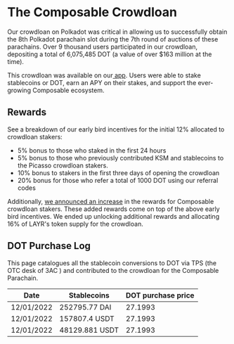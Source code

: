 # The Composable Crowdloan

Our crowdloan on Polkadot was critical in allowing us to successfully obtain the 8th Polkadot parachain slot during the 
7th round of auctions of these parachains. Over 9 thousand users participated in our crowdloan, depositing a total of 
6,075,485 DOT (a value of over $163 million at the time).

This crowdloan was available on our[ app](https://crowdloan.composable.finance/). Users were able to stake stablecoins 
or DOT, earn an APY on their stakes, and support the ever-growing Composable ecosystem. 


## Rewards

See a breakdown of our early bird incentives for the initial 12% allocated to crowdloan stakers:



* 5% bonus to those who staked in the first 24 hours
* 5% bonus to those who previously contributed KSM and stablecoins to the Picasso crowdloan stakers.
* 10% bonus to stakers in the first three days of opening the crowdloan
* 20% bonus for those who refer a total of 1000 DOT using our referral codes

Additionally,
[we announced an increase](https://composablefi.medium.com/christmas-comes-early-for-crowdloan-contributors-30-increase-in-rewards-ffc11c911af7) 
in the rewards for Composable crowdloan stakers. These added rewards come on top of the above early bird incentives. 
We ended up unlocking additional rewards and allocating 16% of LAYR's token supply for the crowdloan.

## DOT Purchase Log

This page catalogues all the stablecoin conversions to DOT via TPS (the OTC desk of 3AC ) and contributed to the 
crowdloan for the Composable Parachain.

| Date       | Stablecoins    | DOT purchase price |
| ---------- | -------------- | ------------------ |
| 12/01/2022 | 252795.77 DAI  | 27.1993            |
| 12/01/2022 | 157807.4 USDT  | 27.1993            |
| 12/01/2022 | 48129.881 USDT | 27.1993            |